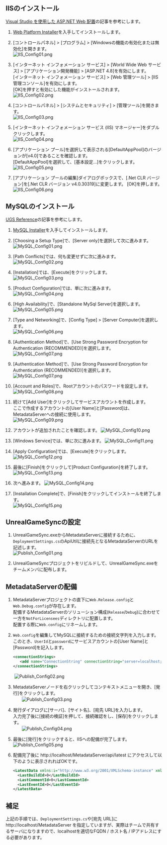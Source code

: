 ## IISのインストール

[Visual Studio を使用した ASP.NET Web 配置](https://docs.microsoft.com/ja-jp/aspnet/web-forms/overview/deployment/visual-studio-web-deployment/deploying-to-iis)の記事を参考にします。

1. [Web Platform Installer](https://www.microsoft.com/web/downloads/platform.aspx)を入手してインストールします。

2. [コントロールパネル] > [プログラム] > [Windowsの機能の有効化または無効化]を開きます。  
   ![IIS_Config01.png](https://github.com/p4misc/memo/blob/master/MetadataServerMemo/IIS_Config01.png)

3. [インターネット インフォメーション サービス] > [World Wide Web サービス] > [アプリケーション開発機能] > [ASP.NET 4.8]を有効にします。  
   [インターネット インフォメーション サービス] > [Web 管理ツール] > [IIS 管理コンソール]を有効にします。  
   [OK]を押すと有効にした機能がインストールされます。  
   ![IIS_Config02.png](https://github.com/p4misc/memo/blob/master/MetadataServerMemo/IIS_Config02.png)

4. [コントロールパネル] > [システムとセキュリティ] > [管理ツール]を開きます。  
   ![IIS_Config03.png](https://github.com/p4misc/memo/blob/master/MetadataServerMemo/IIS_Config03.png)

5. [インターネット インフォメーション サービス (IIS) マネージャー]をダブルクリックします。  
   ![IIS_Config04.png](https://github.com/p4misc/memo/blob/master/MetadataServerMemo/IIS_Config04.png)

6. [アプリケーション プール]を選択して表示される[DefaultAppPool]のバージョンが[v4.0]であることを確認します。  
   [DefaultAppPool]を選択して、[基本設定...]をクリックします。  
   ![IIS_Config05.png](https://github.com/p4misc/memo/blob/master/MetadataServerMemo/IIS_Config05.png)

7. [アプリケーション プールの編集]ダイアログボックスで、[.Net CLR バージョン]を[.Net CLR バージョン v4.0.30319]に変更します。
   [OK]を押します。
   ![IIS_Config06.png](https://github.com/p4misc/memo/blob/master/MetadataServerMemo/IIS_Config06.png)


## MySQLのインストール

[UGS Reference](https://docs.unrealengine.com/en-US/Programming/Deployment/UnrealGameSync/Reference/index.html)の記事を参考にします。

1. [MySQL Installer](https://dev.mysql.com/downloads/installer/)を入手してインストールします。

2. [Choosing a Setup Type]で、[Server only]を選択して次に進みます。  
   ![MySQL_Config01.png](https://github.com/p4misc/memo/blob/master/MetadataServerMemo/MySQL_Config01.png)

3. [Path Conflicts]では、何も変更せずに次に進みます。
   ![MySQL_Config02.png](https://github.com/p4misc/memo/blob/master/MetadataServerMemo/MySQL_Config02.png)

4. [Installation]では、[Execute]をクリックします。  
   ![MySQL_Config03.png](https://github.com/p4misc/memo/blob/master/MetadataServerMemo/MySQL_Config03.png)

5. [Product Configuration]では、単に次に進みます。
   ![MySQL_Config04.png](https://github.com/p4misc/memo/blob/master/MetadataServerMemo/MySQL_Config04.png)

6. [High Availability]で、[Standalone MySql Server]を選択します。  
   ![MySQL_Config05.png](https://github.com/p4misc/memo/blob/master/MetadataServerMemo/MySQL_Config05.png)

7. [Type and Networking]で、[Config Type] > [Server Computer]を選択します。  
   ![MySQL_Config06.png](https://github.com/p4misc/memo/blob/master/MetadataServerMemo/MySQL_Config06.png)

8. [Authentication Method]で、[Use Strong Password Encryption for Authentication (RECOMMENDED)]を選択します。  
   ![MySQL_Config07.png](https://github.com/p4misc/memo/blob/master/MetadataServerMemo/MySQL_Config07.png)

8. [Authentication Method]で、[Use Strong Password Encryption for Authentication (RECOMMENDED)]を選択します。  
   ![MySQL_Config07.png](https://github.com/p4misc/memo/blob/master/MetadataServerMemo/MySQL_Config07.png)

9. [Account and Roles]で、Rootアカウントのパスワードを設定します。   
   ![MySQL_Config08.png](https://github.com/p4misc/memo/blob/master/MetadataServerMemo/MySQL_Config08.png)

10. 続けて[Add User]をクリックしてサービスアカウントを作成します。  
   ここで作成するアカウントの[User Name]と[Password]は、MetadataServerへの接続に使用します。  
   ![MySQL_Config09.png](https://github.com/p4misc/memo/blob/master/MetadataServerMemo/MySQL_Config09.png)

11. アカウントが追加されたことを確認します。
   ![MySQL_Config10.png](https://github.com/p4misc/memo/blob/master/MetadataServerMemo/MySQL_Config10.png)

12. [Windows Service]では、単に次に進みます。
   ![MySQL_Config11.png](https://github.com/p4misc/memo/blob/master/MetadataServerMemo/MySQL_Config11.png)

13. [Apply Configuration]では、[Execute]をクリックします。  
   ![MySQL_Config12.png](https://github.com/p4misc/memo/blob/master/MetadataServerMemo/MySQL_Config12.png)

14. 最後に[Finish]をクリックして[Product Configuration]を終了します。
   ![MySQL_Config13.png](https://github.com/p4misc/memo/blob/master/MetadataServerMemo/MySQL_Config13.png)

15. 次へ進みます。
   ![MySQL_Config14.png](https://github.com/p4misc/memo/blob/master/MetadataServerMemo/MySQL_Config14.png)

16. [Installation Complete]で、[Finish]をクリックしてインストールを終了します。  
   ![MySQL_Config15.png](https://github.com/p4misc/memo/blob/master/MetadataServerMemo/MySQL_Config15.png)


## UnrealGameSyncの設定

1. UnrealGameSync.exeからMetadataServerに接続するために、`DeploymentSettings.cs`のApiUtilに接続先となるMetadataServerのURLを記述します。  
   ![Publish_Config01.png](https://github.com/p4misc/memo/blob/master/MetadataServerMemo/Publish_Config01.png)

2. UnrealGameSyncプロジェクトをリビルドして、UnrealGameSync.exeをチームメンバに配布します。


## MetadataServerの配備

1. MetadataServerプロジェクトの直下に`Web.Release.config`と`Web.Debug.config`が存在します。  
   配備するMetadataServerのソリューション構成(`Release`/`Debug`)に合わせて一方を`NotForLicensees`ディレクトリに配置します。  
   配置する際に`Web.config`にリネームします。  

2. `Web.config`を編集してMySQLに接続するための接続文字列を入力します。  
   このとき、`UserId`と`password`にサービスアカウントの[User Name]と[Password]を記入します。  
   ```xml
   <connectionStrings>
      <add name="ConnectionString" connectionString="server=localhost;UserId=p4misc;password=xxxxx;" providerName="MySql.Data.Client"/>
   </connectionStrings>
   ```  
　　![Publish_Config02.png](https://github.com/p4misc/memo/blob/master/MetadataServerMemo/Publish_Config02.png)  

3. MetadataServerノードを右クリックしてコンテキストメニューを開き、[発行]をクリックします。  
　　![Publish_Config03.png](https://github.com/p4misc/memo/blob/master/MetadataServerMemo/Publish_Config03.png)  

4. 発行ダイアログに[サーバ]、[サイト名]、[宛先 URL]を入力します。  
   入力完了後に[接続の検証]を押して、接続確認をし、[保存]をクリックします。    
　　![Publish_Config04.png](https://github.com/p4misc/memo/blob/master/MetadataServerMemo/Publish_Config04.png)  

5. 最後に[発行]をクリックすると、IISへの配備が完了します。
　　![Publish_Config05.png](https://github.com/p4misc/memo/blob/master/MetadataServerMemo/Publish_Config05.png) 
  
6. 配備完了後に http://localhost/MetadataServer/api/latest にアクセスして以下のように表示されればOKです。  
   ```xml
   <LatestData xmlns:i="http://www.w3.org/2001/XMLSchema-instance" xmlns="http://schemas.datacontract.org/2004/07/MetadataServer.Models">
     <LastBuildId>0</LastBuildId>
     <LastCommentId>0</LastCommentId>
     <LastEventId>0</LastEventId>
   </LatestData>
   ```


## 補足

上記の手順では、`DeploymentSettings.cs`や[宛先 URL]に http://localhost/MetadataServer を指定していますが、実際はチームで共有するサーバになりますので、localhostを適切なFQDN / ホスト名 / IPアドレスにする必要があります。

